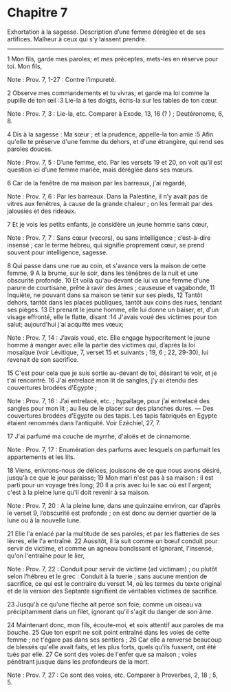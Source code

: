 # Chapitre 7

Exhortation à la sagesse.
Description d’une femme déréglée et de ses artifices.
Malheur à ceux qui s’y laissent prendre.

***

1 Mon fils, garde mes paroles; et mes préceptes, mets-les en réserve pour toi. Mon fils,

<span class="bible-note">Note : </span> Prov. 7, 1-27 : Contre l’impureté.

2 Observe mes commandements et tu vivras; et garde ma loi comme la pupille de ton œil :3 Lie-la à tes doigts, écris-la sur les tables de ton cœur.

<span class="bible-note">Note : </span> Prov. 7, 3 : Lie-la, etc. Comparer à Exode, 13, 16 (? ) ; Deutéronome, 6, 8.

4 Dis à la sagesse : Ma sœur ; et la prudence, appelle-la ton amie :5 Afin qu'elle te préserve d'une femme du dehors, et d'une étrangère, qui rend ses paroles douces.

<span class="bible-note">Note : </span> Prov. 7, 5 : D’une femme, etc. Par les versets 19 et 20, on voit qu’il est question ici d’une femme mariée, mais déréglée dans ses mœurs.


6 Car de la fenêtre de ma maison par les barreaux, j'ai regardé,

<span class="bible-note">Note : </span> Prov. 7, 6 : Par les barreaux. Dans la Palestine, il n’y avait pas de vitres aux fenêtres, à cause de la grande chaleur ; on les fermait par des jalousies et des rideaux.

7 Et je vois les petits enfants, je considère un jeune homme sans cœur,

<span class="bible-note">Note : </span> Prov. 7, 7 : Sans cœur (vecors), ou sans intelligence ; c’est-à-dire insensé ; car le terme hébreu, qui signifie proprement cœur, se prend souvent pour intelligence, sagesse.

8 Qui passe dans une rue au coin, et s'avance vers la maison de cette femme, 9 A la brume, sur le soir, dans les ténèbres de la nuit et une obscurité profonde. 10 Et voilà qu'au-devant de lui va une femme d'une parure de courtisane, prête à ravir des âmes ; causeuse et vagabonde, 11 Inquiète, ne pouvant dans sa maison se tenir sur ses pieds, 12 Tantôt dehors, tantôt dans les places publiques, tantôt aux coins des rues, tendant ses pièges. 13 Et prenant le jeune homme, elle lui donne un baiser, et, d'un visage effronté, elle le flatte, disant :14 J'avais voué des victimes pour ton salut; aujourd'hui j'ai acquitté mes vœux;

<span class="bible-note">Note : </span> Prov. 7, 14 : J’avais voué, etc. Elle engage hypocritement le jeune homme à manger avec elle la partie des victimes qui, d’après la loi mosaïque (voir Lévitique, 7, verset 15 et suivants ; 19, 6 ; 22, 29-30), lui revenait de son sacrifice.

15 C'est pour cela que je suis sortie au-devant de toi, désirant te voir, et je t'ai rencontré. 16 J'ai entrelacé mon lit de sangles, j'y ai étendu des couvertures brodées d'Egypte ;

<span class="bible-note">Note : </span> Prov. 7, 16 : J’ai entrelacé, etc. ; hypallage, pour j’ai entrelacé des sangles pour mon lit ; au lieu de le placer sur des planches dures. ― Des couvertures brodées d’Egypte ou des tapis. Les tapis fabriqués en Egypte étaient renommés dans l’antiquité. Voir Ezéchiel, 27, 7.

17 J'ai parfumé ma couche de myrrhe, d'aloës et de cinnamome.

<span class="bible-note">Note : </span> Prov. 7, 17 : Enumération des parfums avec lesquels on parfumait les appartements et les lits.

18 Viens, enivrons-nous de délices, jouissons de ce que nous avons désiré, jusqu'à ce que le jour paraisse; 19 Mon mari n'est pas à sa maison : il est parti pour un voyage très long; 20 Il a pris avec lui le sac où est l'argent; c'est à la pleine lune qu'il doit revenir à sa maison.

<span class="bible-note">Note : </span> Prov. 7, 20 : A la pleine lune, dans une quinzaine environ, car d’après le verset 9, l’obscurité est profonde ; on est donc au dernier quartier de la lune ou à la nouvelle lune.

21 Elle l'a enlacé par la multitude de ses paroles; et par les flatteries de ses lèvres, elle l'a entraîné. 22 Aussitôt, il la suit comme un bœuf conduit pour servir de victime, et comme un agneau bondissant et ignorant, l'insensé, qu'on l'entraîne pour le lier,

<span class="bible-note">Note : </span> Prov. 7, 22 : Conduit pour servir de victime (ad victimam) ; ou plutôt selon l’hébreu et le grec : Conduit à la tuerie ; sans aucune mention de sacrifice, ce qui est le contraire du verset 14, où les termes du texte original et de la version des Septante signifient de véritables victimes de sacrifice.

23 Jusqu'à ce qu'une flèche ait percé son foie; comme un oiseau va précipitamment dans un filet, ignorant qu'il s'agit du danger de son âme.


24 Maintenant donc, mon fils, écoute-moi, et sois attentif aux paroles de ma bouche. 25 Que ton esprit ne soit point entraîné dans les voies de cette femme ; ne t'égare pas dans ses sentiers ; 26 Car elle a renversé beaucoup de blessés qu'elle avait faits, et les plus forts, quels qu'ils fussent, ont été tués par elle. 27 Ce sont des voies de l'enfer que sa maison ; voies pénétrant jusque dans les profondeurs de la mort.

<span class="bible-note">Note : </span> Prov. 7, 27 : Ce sont des voies, etc. Comparer à Proverbes, 2, 18 ; 5, 5.

